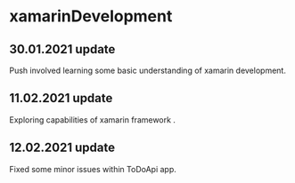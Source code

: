 # xamarinDevelopment
## 30.01.2021 update
Push involved learning some basic understanding of xamarin development.

## 11.02.2021 update
Exploring capabilities of xamarin framework .

## 12.02.2021 update
Fixed some minor issues within ToDoApi app.
